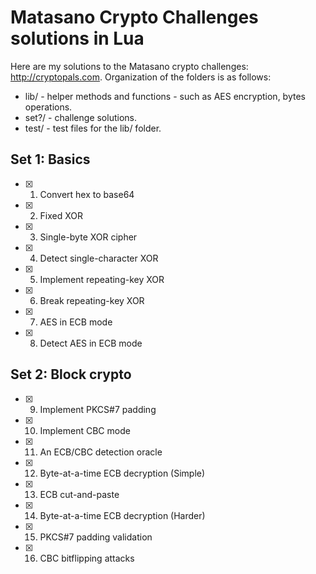 # Matasano Crypto Challenges solutions in LuaHere are my solutions to the Matasano crypto challenges: http://cryptopals.com. Organization of the folders is as follows:- lib/ - helper methods and functions - such as AES encryption, bytes operations.- set?/ - challenge solutions.- test/ - test files for the lib/ folder.Set 1: Basics-------------- [x] 1. Convert hex to base64- [x] 2. Fixed XOR- [x] 3. Single-byte XOR cipher- [x] 4. Detect single-character XOR- [x] 5. Implement repeating-key XOR- [x] 6. Break repeating-key XOR- [x] 7. AES in ECB mode- [x] 8. Detect AES in ECB modeSet 2: Block crypto-------------------- [x] 9. Implement PKCS#7 padding- [x] 10. Implement CBC mode- [x] 11. An ECB/CBC detection oracle- [x] 12. Byte-at-a-time ECB decryption (Simple)- [x] 13. ECB cut-and-paste- [x] 14. Byte-at-a-time ECB decryption (Harder)- [x] 15. PKCS#7 padding validation- [x] 16. CBC bitflipping attacks